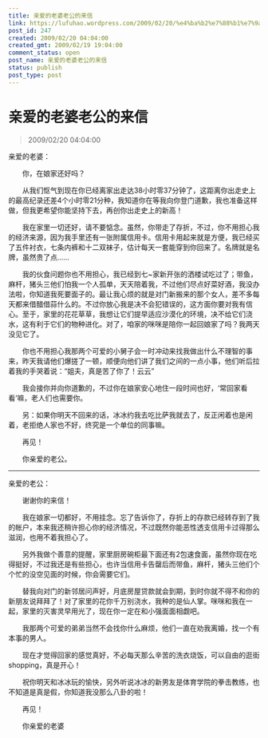 ```yaml
---
title: 亲爱的老婆老公的来信
link: https://lufuhao.wordpress.com/2009/02/20/%e4%ba%b2%e7%88%b1%e7%9a%84%e8%80%81%e5%a9%86%e8%80%81%e5%85%ac%e7%9a%84%e6%9d%a5%e4%bf%a1/
post_id: 247
created: 2009/02/20 04:04:00
created_gmt: 2009/02/19 19:04:00
comment_status: open
post_name: 亲爱的老婆老公的来信
status: publish
post_type: post
---
```


# 亲爱的老婆老公的来信

> 2009/02/20 04:04:00

 

亲爱的老婆： 

　　你，在娘家还好吗？ 

　　从我们怄气到现在你已经离家出走达38小时零37分钟了，这距离你出走史上的最高纪录还差4个小时零21分种，我知道你在等我向你登门道歉，我也准备这样做，但我更希望你能坚持下去，再创你出走史上的新高！ 

　　我在家里一切还好，请不要惦念。虽然，你带走了存折，不过，你不用担心我的经济来源，因为我手里还有一张附属信用卡。信用卡用起来就是方便，我已经买了五件衬衣，七条内裤和十二双袜子，估计每天一套能穿到你回来了。名牌就是名牌，虽然贵了点…… 

　　我的伙食问题你也不用担心，我已经到七~家新开张的洒楼试吃过了；带鱼，麻杆，猪头三他们怕我一个人孤单，天天陪着我，不过他们尽点好菜好酒，我没办法啦，你知道我死要面子的。最让我心烦的就是对门新搬来的那个女人，差不多每天都来借醋借蒜什么的。不过你放心我是决不会犯错误的，这方面你要对我有信心。至于，家里的花花草草，我想让它们提早适应沙漠化的环境，决不给它们浇水，这有利于它们的物种进化。对了，咱家的咪咪是陪你一起回娘家了吗？我两天没见它了。 

　　你也不用担心我那两个可爱的小舅子会一时冲动来找我做出什么不理智的事来，昨天我请他们爆搓了一顿，顺便向他们讲了我们之间的一点小事，他们听后拉着我的手哭着说：“姐夫，真是苦了你了！云云” 

　　我会接你并向你道歉的，不过你在娘家安心地住一段时间也好，‘常回家看看’嘛，老人们也需要你。 

　　另：如果你明天不回来的话，冰冰约我去吃比萨我就去了，反正闲着也是闲着，老拒绝人家也不好，终究是一个单位的同事嘛。 

　　再见！ 

　　你亲爱的老公。 

***

亲爱的老公： 

　　谢谢你的来信！ 

　　我在娘家一切都好，不用挂念。忘了告诉你了，存折上的存款已经转存到了我的帐户，本来我还稍许担心你的经济情况，不过既然你能恶性透支信用卡过得那么滋润，也用不着我担心了。 

　　另外我做个善意的提醒，家里厨房碗柜最下面还有2包速食面，虽然你现在吃得挺好，不过我还是有些担心，也许当信用卡告罄后而带鱼，麻杆，猪头三他们个个忙的没空见面的时候，你会需要它们。 

　　替我向对门的新邻居问声好，月底房屋贷款就会到期，到时你就不得不和你的新朋友说拜拜了！对了家里的花你千万别浇水，我种的是仙人掌。咪咪和我在一起，家里的灭害灵早用光了，现在你一定在和小强面面相觑吧。 

　　我那两个可爱的弟弟当然不会找你什么麻烦，他们一直在劝我离婚，找一个有本事的男人。 

　　现在才觉得回家的感觉真好，不必每天那么辛苦的洗衣烧饭，可以自由的逛街shopping，真是开心！ 

　　祝你明天和冰冰玩的愉快，另外听说冰冰的新男友是体育学院的拳击教练，也不知道是真是假，你知道我没那么八卦的啦！ 

　　再见！ 

　　你亲爱的老婆
